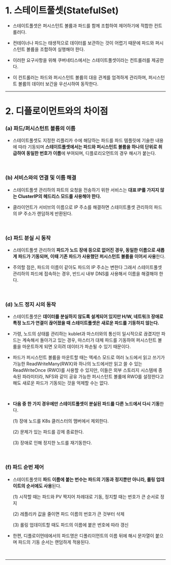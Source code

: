 
# 1. 스테이트풀셋(StatefulSet)

+ 스테이트풀셋은 퍼시스턴트 볼륨과 파드를 함께 조합하여 제어하기에 적합한 컨트롤러다.

+ 컨테이너나 파드는 태생적으로 데이터를 보관하는 것이 어렵기 때문에 파드와 퍼시스턴트 볼륨을 조합하여 실행해야 한다.

+ 이러한 요구사항을 위해 쿠버네티스에서는 스테이트풀셋이라는 컨트롤러를 제공한다.

+ 이 컨트롤러는 파드와 퍼시스턴트 볼륨의 대응 관계를 엄격하게 관리하며, 퍼시스턴트 볼륨의 데이터 보간을 우선시하여 동작한다.

----

# 2. 디플로이먼트와의 차이점

### (a) 파드/퍼시스턴트 볼륨의 이름

+ 스테이트풀셋도 지정한 리플리카 수에 해당하는 파드를 파드 템플릿에 기술한 내용에 따라 기동되며 **스테이트풀셋에서는 파드와 퍼시스턴트 볼륨을 하나의 단위로 취급하여 동일한 번호가 이름**에 부여되며, 디플로리오먼트의 경우 해시가 붙는다.

<br>
 
### (b) 서비스와의 연결 및 이름 해결

+ 스테이트풀셋 관리하의 파트의 요청을 전송하기 위한 서비스는 **대표 IP를 가지지 않는 ClusterIP의 헤드리스 모드를 사용해야 한다.**

+ 클라이언트가 서비브의 이름으로 IP 주소를 해결하면 스테이트풀셋 관리하의 파드의 IP 주소가 랜덤하게 반환된다.

<br>
 
### (c) 파드 분실 시 동작

+ 스테이트풀셋 관리하의 **파드가 노드 장애 등으로 없어진 경우, 동일한 이름으로 새롭게 파드가 기동되며, 이때 기존 파드가 사용했던 퍼시스턴트 볼륨을 이어서 사용**한다.

+ 주의할 점은, 파드의 이름이 같아도 파드의 IP 주소는 변한다 그래서 스테이트풀셋 관리하의 파드에 접속하는 경우, 반드시 내부 DNS를 사용해서 이름을 해결해야 한다.

<br>
 
### (d) 노드 정지 시의 동작

+ 스테이트풀셋은 **데이터를 분실하지 않도록 설계되어 있지만 H/W, 네트워크 장애로 특정 노드가 연결이 끊어졌을 때 스테이트풀셋은 새로운 파드를 기동하지 않는다.**

+ 가령, 노드의 상태를 관리하는 kublet과 마스터와의 통신이 일시적으로 끊겼지만 파드는 계속해서 돌아가고 있는 경우, 마스터가 대체 파드를 기동하여 퍼시스턴트 볼륨을 마운트하게 되면 오히려 데이터가 파손될 수 있기 때문이다.

+ 파드가 퍼시스턴트 볼륨을 마운트할 때는 엑세스 모드로 여러 노드에서 읽고 쓰기가 가능한 ReadWriteMany(RWX)와 하나의 노드에서만 읽고 쓸 수 있는 ReadWriteOnce (RWO)를 사용할 수 있지만, 이들은 외부 스토리지 시스템에 종속된 파라미터라, NFS와 같이 공유 가능한 퍼시스턴트 볼륨에 RWO를 설정한다고 해도 새로운 파드가 기동되는 것을 억제할 수는 없다.

<br>
 
+ **다음 중 한 가지 경우에만 스테이트풀셋이 분실된 파드를 다른 노드에서 다시 기동**한다.

  (1) 장애 노드를 K8s 클러스터의 맴버에서 제외한다.

  (2) 문제가 있는 파드를 강제 종료한다.

  (3) 장애로 인해 정지한 노드를 재기동한다.

<br>
 
### (f) 파드 순번 제어 

+ 스테이트풀셋의 **파드 이름에 붙는 번수는 파드의 기동과 정지뿐만 아니라, 롤링 업데이트의 순서에도 사용**된다.

  (1) 시작할 때는 파드와 PV 짝지어 차례대로 기동, 정지할 때는 번호가 큰 순서로 정지

  (2) 레플리카 값을 줄이면 파드 이름의 번호가 큰 것부터 삭제

  (3) 롤링 업데이트할 때도 파드의 이름에 붙은 번호에 따라 갱신

+ 한편, 디플로이먼테에서의 파드명은 디폴리이먼트의 이름 뒤에 해시 문자열이 붙으며 파드의 기동 순서는 랜덤하게 적용된다.

<br>
 
---- 